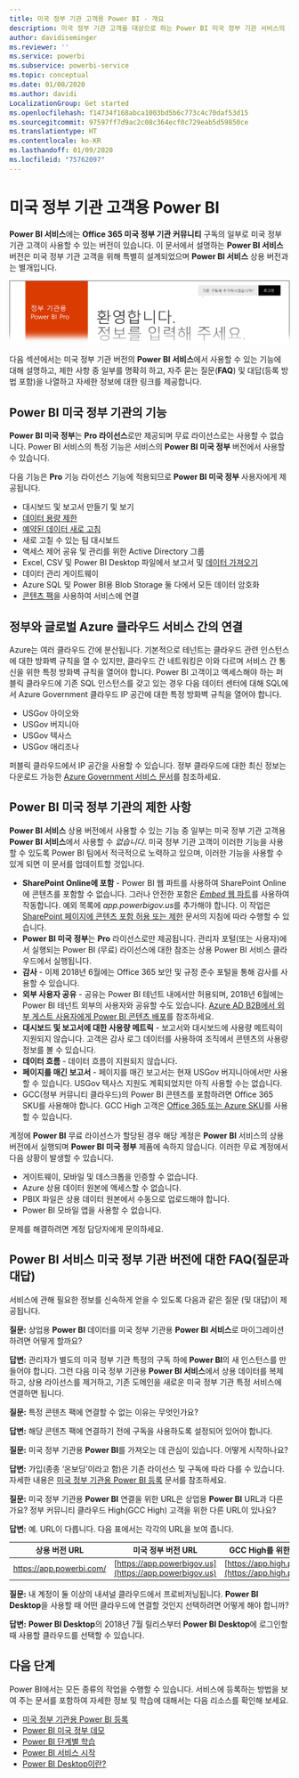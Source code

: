 ```yaml
---
title: 미국 정부 기관 고객용 Power BI - 개요
description: 미국 정부 기관 고객을 대상으로 하는 Power BI 미국 정부 기관 서비스의 기능 및 제한 사항에 대해 알아봅니다.
author: davidiseminger
ms.reviewer: ''
ms.service: powerbi
ms.subservice: powerbi-service
ms.topic: conceptual
ms.date: 01/08/2020
ms.author: davidi
LocalizationGroup: Get started
ms.openlocfilehash: f14734f168abca1003bd5b6c773c4c70daf53d15
ms.sourcegitcommit: 97597ff7d9ac2c08c364ecf0c729eab5d59850ce
ms.translationtype: HT
ms.contentlocale: ko-KR
ms.lasthandoff: 01/09/2020
ms.locfileid: "75762097"
---
```

# <a name="power-bi-for-us-government-customers"></a>미국 정부 기관 고객용 Power BI
**Power BI 서비스**에는 **Office 365 미국 정부 기관 커뮤니티** 구독의 일부로 미국 정부 기관 고객이 사용할 수 있는 버전이 있습니다. 이 문서에서 설명하는 **Power BI 서비스** 버전은 미국 정부 기관 고객을 위해 특별히 설계되었으며 **Power BI 서비스** 상용 버전과는 별개입니다.

![](media/service-govus-overview/service_usgov_overview-1.png)

다음 섹션에서는 미국 정부 기관 버전의 **Power BI 서비스**에서 사용할 수 있는 기능에 대해 설명하고, 제한 사항 중 일부를 명확히 하고, 자주 묻는 질문(**FAQ**) 및 대답(등록 방법 포함)을 나열하고 자세한 정보에 대한 링크를 제공합니다.  

## <a name="features-of-power-bi-us-government"></a>Power BI 미국 정부 기관의 기능
**Power BI 미국 정부**는 **Pro 라이선스**로만 제공되며 무료 라이선스로는 사용할 수 없습니다. Power BI 서비스의 특정 기능은 서비스의 **Power BI 미국 정부** 버전에서 사용할 수 있습니다.

다음 기능은 **Pro** 기능 라이선스 기능에 적용되므로 **Power BI 미국 정부** 사용자에게 제공됩니다.

* 대시보드 및 보고서 만들기 및 보기
* [데이터 용량 제한](service-admin-manage-your-data-storage-in-power-bi.md)
* [예약된 데이터 새로 고침](refresh-data.md)
* 새로 고칠 수 있는 팀 대시보드
* 액세스 제어 공유 및 관리를 위한 Active Directory 그룹
* Excel, CSV 및 Power BI Desktop 파일에서 보고서 및 [데이터 가져오기](service-get-data.md)
* 데이터 관리 게이트웨이
* Azure SQL 및 Power BI용 Blob Storage 둘 다에서 모든 데이터 암호화
* [콘텐츠 팩](service-connect-to-services.md)을 사용하여 서비스에 연결

## <a name="connectivity-between-government-and-global-azure-cloud-services"></a>정부와 글로벌 Azure 클라우드 서비스 간의 연결 

Azure는 여러 클라우드 간에 분산됩니다. 기본적으로 테넌트는 클라우드 관련 인스턴스에 대한 방화벽 규칙을 열 수 있지만, 클라우드 간 네트워킹은 이와 다르며 서비스 간 통신을 위한 특정 방화벽 규칙을 열어야 합니다. Power BI 고객이고 액세스해야 하는 퍼블릭 클라우드에 기존 SQL 인스턴스를 갖고 있는 경우 다음 데이터 센터에 대해 SQL에서 Azure Government 클라우드 IP 공간에 대한 특정 방화벽 규칙을 열어야 합니다.

* USGov 아이오와
* USGov 버지니아
* USGov 텍사스
* USGov 애리조나

퍼블릭 클라우드에서 IP 공간을 사용할 수 있습니다. 정부 클라우드에 대한 최신 정보는 다운로드 가능한 [Azure Government 서비스 문서](https://www.microsoft.com/download/details.aspx?id=57063)를 참조하세요.

## <a name="limitations-of-power-bi-us-government"></a>Power BI 미국 정부 기관의 제한 사항
**Power BI 서비스** 상용 버전에서 사용할 수 있는 기능 중 일부는 미국 정부 기관 고객용 **Power BI 서비스**에서 사용할 수 *없습니다*. 미국 정부 기관 고객이 이러한 기능을 사용할 수 있도록 Power BI 팀에서 적극적으로 노력하고 있으며, 이러한 기능을 사용할 수 있게 되면 이 문서를 업데이트할 것입니다.

* **SharePoint Online에 포함** - Power BI 웹 파트를 사용하여 SharePoint Online에 콘텐츠를 포함할 수 없습니다. 그러나 안전한 포함은 [*Embed* 웹 파트](https://docs.microsoft.com/power-bi/service-embed-secure)를 사용하여 작동합니다. 예외 목록에 *app.powerbigov.us*를 추가해야 합니다. 이 작업은 [SharePoint 페이지에 콘텐츠 포함 허용 또는 제한](https://support.office.com/article/allow-or-restrict-the-ability-to-embed-content-on-sharepoint-pages-e7baf83f-09d0-4bd1-9058-4aa483ee137b) 문서의 지침에 따라 수행할 수 있습니다.
* **Power BI 미국 정부**는 **Pro** 라이선스로만 제공됩니다. 관리자 포털(또는 사용자)에서 실행되는 Power BI (무료) 라이선스에 대한 참조는 상용 Power BI 서비스 클라우드에서 실행됩니다.
* **감사** - 이제 2018년 6월에는 Office 365 보안 및 규정 준수 포털을 통해 감사를 사용할 수 있습니다.
* **외부 사용자 공유** - 공유는 Power BI 테넌트 내에서만 허용되며, 2018년 6월에는 Power BI 테넌트 외부의 사용자와 공유할 수도 있습니다. [Azure AD B2B에서 외부 게스트 사용자에게 Power BI 콘텐츠 배포](service-admin-azure-ad-b2b.md)를 참조하세요.
* **대시보드 및 보고서에 대한 사용량 메트릭** - 보고서와 대시보드에 사용량 메트릭이 지원되지 않습니다. 고객은 감사 로그 데이터를 사용하여 조직에서 콘텐츠의 사용량 정보를 볼 수 있습니다.
* **데이터 흐름** - 데이터 흐름이 지원되지 않습니다.
* **페이지를 매긴 보고서** - 페이지를 매긴 보고서는 현재 USGov 버지니아에서만 사용할 수 있습니다.  USGov 텍사스 지원도 계획되었지만 아직 사용할 수는 없습니다.
* GCC(정부 커뮤니티 클라우드)의 Power BI 콘텐츠를 포함하려면 Office 365 SKU를 사용해야 합니다. GCC High 고객은 [Office 365 또는 Azure SKU](developer/embedded-faq.md#what-is-the-difference-between-the-a-skus-in-azure-and-the-em-skus-in-office-365)를 사용할 수 있습니다.

계정에 **Power BI** 무료 라이선스가 할당된 경우 해당 계정은 **Power BI** 서비스의 상용 버전에서 실행되며 **Power BI 미국 정부** 제품에 속하지 않습니다. 이러한 무료 계정에서 다음 상황이 발생할 수 있습니다.

* 게이트웨이, 모바일 및 데스크톱을 인증할 수 없습니다.
* Azure 상용 데이터 원본에 액세스할 수 없습니다.
* PBIX 파일은 상용 데이터 원본에서 수동으로 업로드해야 합니다.
* Power BI 모바일 앱을 사용할 수 없습니다.

문제를 해결하려면 계정 담당자에게 문의하세요.

## <a name="frequently-asked-questions-faq-for-the-us-government-version-of-the-power-bi-service"></a>Power BI 서비스 미국 정부 기관 버전에 대한 FAQ(질문과 대답)
서비스에 관해 필요한 정보를 신속하게 얻을 수 있도록 다음과 같은 질문 (및 대답)이 제공됩니다.

**질문:** 상업용 **Power BI** 데이터를 미국 정부 기관용 **Power BI 서비스**로 마이그레이션하려면 어떻게 할까요?

**답변:** 관리자가 별도의 미국 정부 기관 특정의 구독 하에 **Power BI**의 새 인스턴스를 만들어야 합니다. 그런 다음 미국 정부 기관용 **Power BI 서비스**에서 상용 데이터를 복제하고, 상용 라이선스를 제거하고, 기존 도메인을 새로운 미국 정부 기관 특정 서비스에 연결하면 됩니다.

**질문:** 특정 콘텐츠 팩에 연결할 수 없는 이유는 무엇인가요?

**답변:** 해당 콘텐츠 팩에 연결하기 전에 구독을 사용하도록 설정되어 있어야 합니다.

**질문:** 미국 정부 기관용 **Power BI**를 가져오는 데 관심이 있습니다. 어떻게 시작하나요?

**답변:** 가입(종종 ‘온보딩’이라고 함)은 기존 라이선스 및 구독에 따라 다를 수 있습니다.  자세한 내용은 [미국 정부 기관용 Power BI 등록](service-govus-signup.md) 문서를 참조하세요.

**질문:** 미국 정부 기관용 **Power BI** 연결을 위한 URL은 상업용 **Power BI** URL과 다른가요? 정부 커뮤니티 클라우드 High(GCC High) 고객을 위한 다른 URL이 있나요?

**답변:** 예. URL이 다릅니다. 다음 표에서는 각각의 URL을 보여 줍니다.

| 상용 버전 URL | 미국 정부 버전 URL | GCC High를 위한 미국 정부 URL |
| --- | --- | --- |
| https://app.powerbi.com/ |[https://app.powerbigov.us](https://app.powerbigov.us) | [https://app.high.powerbigov.us](https://app.high.powerbigov.us) |

**질문:** 내 계정이 둘 이상의 내셔널 클라우드에서 프로비저닝됩니다. **Power BI Desktop**을 사용할 때 어떤 클라우드에 연결할 것인지 선택하려면 어떻게 해야 합니까?

**답변:** **Power BI Desktop**의 2018년 7월 릴리스부터 **Power BI Desktop**에 로그인할 때 사용할 클라우드를 선택할 수 있습니다.


## <a name="next-steps"></a>다음 단계
Power BI에서는 모든 종류의 작업을 수행할 수 있습니다. 서비스에 등록하는 방법을 보여 주는 문서를 포함하여 자세한 정보 및 학습에 대해서는 다음 리소스를 확인해 보세요.

* [미국 정부 기관용 Power BI 등록](service-govus-signup.md)
* <a href="https://channel9.msdn.com/Blogs/Azure/Cognitive-Services-HDInsight-and-Power-BI-on-Azure-Government">Power BI 미국 정부 데모</a>
* [Power BI 단계별 학습](guided-learning/index.yml)
* [Power BI 서비스 시작](service-get-started.md)
* [Power BI Desktop이란?](desktop-what-is-desktop.md)

